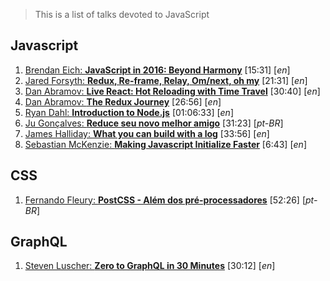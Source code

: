 > This is a list of talks devoted to JavaScript

## Javascript
1. [Brendan Eich: **JavaScript in 2016: Beyond Harmony**](https://www.oreilly.com/ideas/brendan-eich-javascript-fluent-2016) [15:31] [_en_]
1. [Jared Forsyth: **Redux, Re-frame, Relay, Om/next, oh my**](https://www.youtube.com/watch?v=-jwQ3sGoiXg) [21:31] [_en_]
1. [Dan Abramov: **Live React: Hot Reloading with Time Travel**](https://www.youtube.com/watch?v=xsSnOQynTHs) [30:40] [_en_]
1. [Dan Abramov: **The Redux Journey**](https://www.youtube.com/watch?v=uvAXVMwHJXU) [26:56] [_en_]
1. [Ryan Dahl: **Introduction to Node.js**](https://www.youtube.com/watch?v=jo_B4LTHi3I) [01:06:33] [_en_]
1. [Ju Gonçalves: **Reduce seu novo melhor amigo**](https://www.youtube.com/watch?v=P9mAnhNFKO4) [31:23] [_pt-BR_]
1. [James Halliday: **What you can build with a log**](https://www.youtube.com/watch?v=RPFjN1N148U) [33:56] [_en_]
1. [Sebastian McKenzie: **Making Javascript Initialize Faster**](https://www.youtube.com/watch?v=xbZzahWakGs) [6:43] [_en_]

## CSS
1. [Fernando Fleury: **PostCSS - Além dos pré-processadores**](https://www.youtube.com/watch?v=hWNzhKIa34w) [52:26] [_pt-BR_]


## GraphQL
1. [Steven Luscher: **Zero to GraphQL in 30 Minutes**](https://www.youtube.com/watch?v=UBGzsb2UkeY) [30:12] [_en_]
